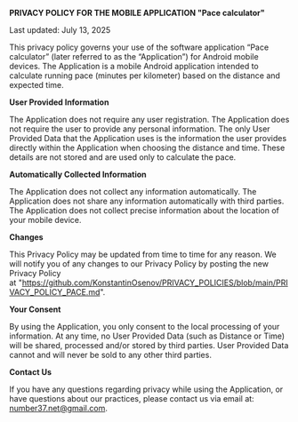 **PRIVACY POLICY FOR THE MOBILE APPLICATION "Pace calculator"**

Last updated: July 13, 2025

This privacy policy governs your use of the software application “Pace calculator” (later referred to as the “Application”) for Android mobile devices.
The Application is a mobile Android application intended to calculate running pace (minutes per kilometer) based on the distance and expected time.

**User Provided Information**

The Application does not require any user registration. 
The Application does not require the user to provide any personal information.
The only User Provided Data that the Application uses is the information the user provides directly within the Application when choosing the distance and time. These details are not stored and are used only to calculate the pace.

**Automatically Collected Information**

The Application does not collect any information automatically.
The Application does not share any information automatically with third parties.
The Application does not collect precise information about the location of your mobile device.

**Changes**

This Privacy Policy may be updated from time to time for any reason. We will notify you of any changes to our Privacy Policy by posting the new Privacy Policy at "https://github.com/KonstantinOsenov/PRIVACY_POLICIES/blob/main/PRIVACY_POLICY_PACE.md".

**Your Consent**

By using the Application, you only consent to the local processing of your information.
At any time, no User Provided Data (such as Distance or Time) will be shared, processed and/or stored by third parties. User Provided Data cannot and will never be sold to any other third parties.

**Contact Us**

If you have any questions regarding privacy while using the Application, or have questions about our practices, please contact us via email at: 
number37.net@gmail.com.
